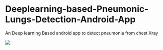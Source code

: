 # Deeplearning-based-Pneumonic-Lungs-Detection-Android-App
An Deep learning Based android app to detect pneumonia from chest Xray

<img align="left" src="https://github.com/Sneheshdutta/Pneumonic-Lungs-Detection-Android-App/blob/main/Export%20Zip/Screenshot%20(75).png" />
